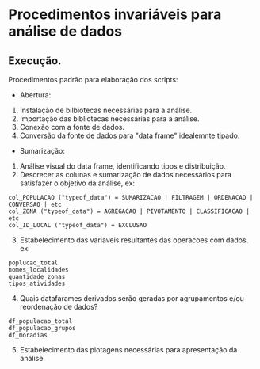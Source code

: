 # Procedimentos invariáveis para análise de dados

## Execução.

Procedimentos padrão para elaboração dos scripts:

- Abertura:
1. Instalação de bilbiotecas necessárias para a análise.
2. Importação das bibliotecas necessárias para a análise.
3. Conexão com a fonte de dados.
4. Conversão da fonte de dados para "data frame" idealemnte tipado.

- Sumarização:
1. Análise visual do data frame, identificando tipos e distribuição.
2. Descrecer as colunas e sumarização de dados necessários para satisfazer o objetivo da análise, ex:
````
col_POPULACAO ("typeof_data") = SUMARIZACAO | FILTRAGEM | ORDENACAO | CONVERSAO | etc
col_ZONA ("typeof_data") = AGREGACAO | PIVOTAMENTO | CLASSIFICACAO | etc
col_ID_LOCAL ("typeof_data") = EXCLUSAO
````
3. Estabelecimento das variaveis resultantes das operacoes com dados, ex:
````
poplucao_total
nomes_localidades
quantidade_zonas
tipos_atividades

````

4. Quais datafarames derivados serão geradas por agrupamentos e/ou reordenação de dados?
````
df_populacao_total
df_populacao_grupos
df_moradias
````
5. Estabelecimento das plotagens necessárias para apresentação da análise.
